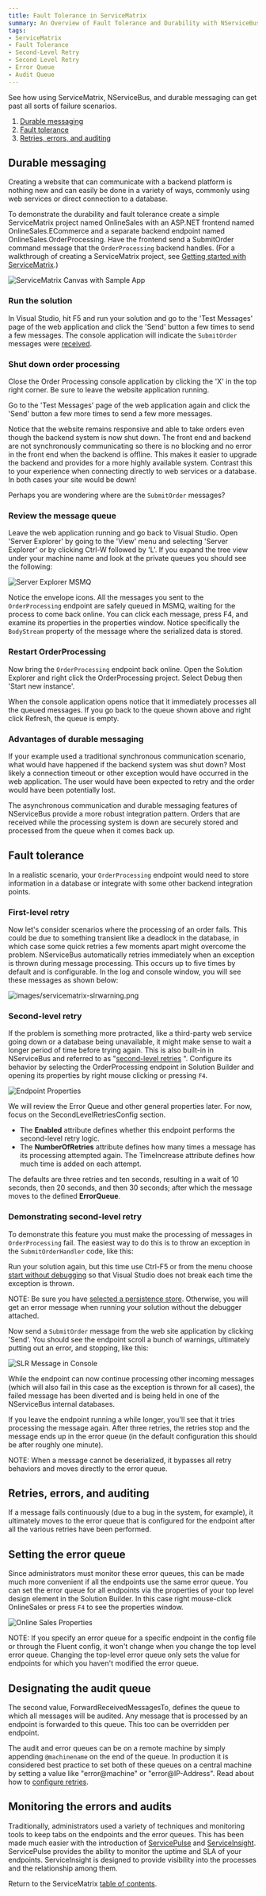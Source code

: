 ```yaml
---
title: Fault Tolerance in ServiceMatrix
summary: An Overview of Fault Tolerance and Durability with NServiceBus and ServiceMatrix.
tags:
- ServiceMatrix
- Fault Tolerance
- Second-Level Retry
- Second Level Retry 
- Error Queue
- Audit Queue
---
```


See how using ServiceMatrix, NServiceBus, and durable messaging can get past all sorts of failure scenarios.

1. [Durable messaging](#durable-messaging)
2. [Fault tolerance](#fault-tolerance)
3. [Retries, errors, and auditing](#retries-errors-and-auditing)

## Durable messaging

Creating a website that can communicate with a backend platform is nothing new and can easily be done in a variety of ways, commonly using web services or direct connection to a database.   

To demonstrate the durability and fault tolerance create a simple ServiceMatrix project named OnlineSales with an ASP.NET frontend named OnlineSales.ECommerce and a separate backend endpoint named OnlineSales.OrderProcessing. Have the frontend send a SubmitOrder command message that the `OrderProcessing` backend handles. (For a walkthrough of creating a ServiceMatrix project, see [Getting started with ServiceMatrix](getting-started-with-servicematrix-2.0.md).)

![ServiceMatrix Canvas with Sample App](images/servicematrix-canvaswiredup.png)

### Run the solution

In Visual Studio, hit F5 and run your solution and go to the 'Test Messages' page of the web application and click the 'Send' button a few times to send a few messages.  The console application will indicate the `SubmitOrder` messages were [received](images/servicematrix-reqresp-orderprocessor.png "Order Processing Console").

### Shut down order processing

Close the Order Processing console application by clicking the 'X' in the top right corner.  Be sure to leave the website application running.

Go to the 'Test Messages' page of the web application again and click the 'Send' button a few more times to send a few more messages.

Notice that the website remains responsive and able to take orders even though the backend system is now shut down.  The front end and backend are not synchronously communicating so there is no blocking and no error in the front end when the backend is offline.  This makes it easier to upgrade the backend and provides for a more highly available system.   Contrast this to your experience when connecting directly to web services or a database.  In both cases your site would be down!

Perhaps you are wondering where are the `SubmitOrder` messages?        

### Review the message queue
Leave the web application running and go back to Visual Studio.  Open 'Server Explorer' by going to the 'View' menu and selecting 'Server Explorer' or by clicking Ctrl-W followed by 'L'.  If you expand the tree view under your machine name and look at the private queues you should see the following:

![Server Explorer MSMQ](images/servicematrix-serverexplorermsmq-messages.png)

Notice the envelope icons.  All the messages you sent to the `OrderProcessing` endpoint are safely queued in MSMQ, waiting for the process to come back online. You can click each message, press F4, and examine its properties in the properties window.  Notice specifically the `BodyStream` property of the message where the serialized data is stored.

### Restart OrderProcessing
Now bring the `OrderProcessing` endpoint back online.  Open the Solution Explorer and right click the OrderProcessing project.  Select Debug then 'Start new instance'. 

When the console application opens notice that it immediately processes all the queued messages.  If you go back to the queue shown above and right click Refresh, the queue is empty.

### Advantages of durable messaging

If your example used a traditional synchronous communication scenario, what would have happened if the backend system was shut down?  Most likely a connection timeout or other exception would have occurred in the web application.  The user would have been expected to retry and the order would have been potentially lost. 

The asynchronous communication and durable messaging features of NServiceBus provide a more robust integration pattern. Orders that are received while the processing system is down are securely stored and processed from the queue when it comes back up.  

## Fault tolerance
In a realistic scenario, your `OrderProcessing` endpoint would need to store information in a database or integrate with some other backend integration points.  

### First-level retry

Now let's consider scenarios where the processing of an order fails.  This could be due to something transient like a deadlock in the database, in which case some quick retries a few moments apart might overcome the problem. NServiceBus automatically retries immediately when an exception is thrown during message processing.  This occurs up to five times by default and is configurable.  In the log and console window, you will see these messages as shown below:

![images/servicematrix-slrwarning.png](images/servicematrix-slrwarning.png "First-Level Retry")

### Second-level retry

If the problem is something more protracted, like a third-party web service going down or a database being unavailable, it might make sense to wait a longer period of time before trying again. This is also built-in in NServiceBus and referred to as "[second-level retries](../nservicebus/second-level-retries.md) ". Configure its behavior by selecting the OrderProcessing endpoint in Solution Builder and opening its properties by right mouse clicking or pressing `F4`. 

![Endpoint Properties](images/servicematrix-endpointproperties.png) 

We will review the Error Queue and other general properties later. For now, focus on the SecondLevelRetriesConfig section.

- The **Enabled** attribute defines whether this endpoint performs the second-level retry logic.
- The **NumberOfRetries** attribute defines how many times a message    has its processing attempted again. The TimeIncrease attribute defines how much time is added on each attempt.  

The defaults are three retries and ten seconds, resulting in a wait of 10 seconds, then 20 seconds, and then 30 seconds; after which the message moves to the defined **ErrorQueue**.

### Demonstrating second-level retry

To demonstrate this feature you must make the processing of messages in `OrderProcessing` fail. The easiest way to do this is to throw an exception in the `SubmitOrderHandler` code, like this:

<!-- import ServiceMatrix.OnlineSales.Sales.SubmitOrderHandler.exception -->

Run your solution again, but this time use Ctrl-F5 or from the menu choose [start without debugging](images/servicematrix-startnodebugging.png "Start without debugging") so that Visual Studio does not break each time the exception is thrown.

NOTE: Be sure you have [selected a persistence store](servicematrix-persistence.md). Otherwise, you will get an error message when running your solution without the debugger attached.

Now send a `SubmitOrder` message from the web site application by clicking 'Send'. You should see the endpoint scroll a bunch of warnings, ultimately putting out an error, and stopping, like this:

![SLR Message in Console](images/servicematrix-slrtoerror.png) 

While the endpoint can now continue processing other incoming messages
(which will also fail in this case as the exception is thrown for all cases), the failed message has been diverted and is being held in one of the NServiceBus internal databases.

If you leave the endpoint running a while longer, you'll see that it tries processing the message again. After three retries, the retries stop and the message ends up in the error queue (in the default configuration this should be after roughly one minute).

NOTE: When a message cannot be deserialized, it bypasses all retry behaviors and moves directly to the error queue.

## Retries, errors, and auditing

If a message fails continuously (due to a bug in the system, for example), it ultimately moves to the error queue that is configured for the endpoint after all the various retries have been performed.

## Setting the error queue

Since administrators must monitor these error queues, this can be made much more convenient if all the endpoints use the same error queue. You can set the error queue for all endpoints via the properties of your top level design element in  the Solution Builder.  In this case right mouse-click OnlineSales or  press `F4` to see the properties window.   

![Online Sales Properties](images/servicematrix-onlinesales-properties.png)

NOTE: If you specify an error queue for a specific endpoint in the config file or through the Fluent config, it won't change when you change the top level error queue. Changing the top-level error queue only sets the value for endpoints for which you haven't modified the error queue.

## Designating the audit queue

The second value, ForwardReceivedMessagesTo, defines the queue to which all messages will be audited. Any message that is processed by an endpoint is forwarded to this queue. This too can be overridden per endpoint.

The audit and error queues can be on a remote machine by simply appending `@machinename` on the end of the queue.  In production it is considered best practice to set both of these queues on a central machine by setting a value like "error@machine" or "error@IP-Address". Read about how to [configure retries](../nservicebus/second-level-retries.md).

## Monitoring the errors and audits

Traditionally, administrators used a variety of techniques and monitoring tools to keep tabs on the endpoints and the error queues.   This has been made much easier with the introduction of  [ServicePulse](http://particular.net/ServicePulse "ServicePulse") and [ServiceInsight](http://particular.net/ServiceInsight "ServiceInsight").  ServicePulse provides the ability to monitor the uptime and SLA of your endpoints.  ServiceInsight is designed to provide visibility into the processes and the relationship among them. 

Return to the ServiceMatrix [table of contents](./).